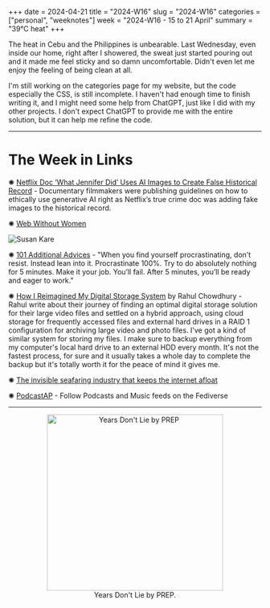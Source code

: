 +++
date = 2024-04-21
title = "2024-W16"
slug = "2024-W16"
categories = ["personal", "weeknotes"]
week = "2024-W16 - 15 to 21 April"
summary = "39°C heat"
+++

The heat in Cebu and the Philippines is unbearable. Last Wednesday, even inside our home, right after I showered, the sweat just started pouring out and it made me feel sticky and so damn uncomfortable. Didn't even let me enjoy the feeling of being clean at all.

I'm still working on the categories page for my website, but the code especially the CSS, is still incomplete. I haven't had enough time to finish writing it, and I might need some help from ChatGPT, just like I did with my other projects. I don't expect ChatGPT to provide me with the entire solution, but it can help me refine the code.

---

# The Week in Links

✺ [Netflix Doc ‘What Jennifer Did’ Uses AI Images to Create False Historical Record](https://www.404media.co/netflix-doc-what-jennifer-did-uses-ai-images-to-create-false-historical-record/) - Documentary filmmakers were publishing guidelines on how to ethically use generative AI right as Netflix’s true crime doc was adding fake images to the historical record.

✺ [Web Without Women](https://nowebwithoutwomen.com/)

![Susan Kare](/weeknotes/2024-W16/Susan_Kare.jpeg "COMPUTER ICONOGRAPHY WITHOUT SUSAN KARE // Susan Kare created icons and fonts for Apple Computers in the early 1980s tha introduced a clear, enjoyable standard of user interface design. Her work is a precursor to the icon-based emoji communication we see common today.")

✺ [101 Additional Advices](https://kk.org/thetechnium/101-additional-advices/) - "When you find yourself procrastinating, don’t resist. Instead lean into it. Procrastinate 100%. Try to do absolutely nothing for 5 minutes. Make it your job. You’ll fail. After 5 minutes, you’ll be ready and eager to work."

✺ [How I Reimagined My Digital Storage System](https://hulry.com/digital-storage/?ref=krabf.com) by Rahul Chowdhury - Rahul write about their journey of finding an optimal digital storage solution for their large video files and settled on a hybrid approach, using cloud storage for frequently accessed files and external hard drives in a RAID 1 configuration for archiving large video and photo files. I've got a kind of similar system for storing my files. I make sure to backup everything from my computer's local hard drive to an external HDD every month. It's not the fastest process, for sure and it usually takes a whole day to complete the backup but it's totally worth it for the peace of mind it gives me.

✺ [The invisible seafaring industry that keeps the internet afloat](https://www.theverge.com/c/24070570/internet-cables-undersea-deep-repair-ships)

✺ [PodcastAP](https://podcastap.com/) - Follow Podcasts and Music feeds on the Fediverse

---

<div align="center">
   <a href="https://open.spotify.com/track/4TZOkxMk7M4jcr28qwM7Zr?si=829078aa0a9d4994"><img src="/weeknotes/2024-W16/PREP.webp" alt="Years Don't Lie by PREP"width="350">
</a>
<figcaption>Years Don't Lie by PREP.</figcaption>
</figure>
</div>
